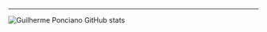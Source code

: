 
---
![Guilherme Ponciano GitHub stats](https://github-readme-stats.vercel.app/api?username=Guilherme-dev77&show_icons=true&theme=radical)
